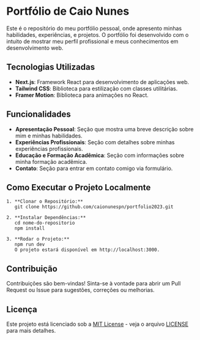 # Portfólio de Caio Nunes

Este é o repositório do meu portfólio pessoal, onde apresento minhas habilidades, experiências, e projetos. O portfólio foi desenvolvido com o intuito de mostrar meu perfil profissional e meus conhecimentos em desenvolvimento web.

## Tecnologias Utilizadas

- **Next.js**: Framework React para desenvolvimento de aplicações web.
- **Tailwind CSS**: Biblioteca para estilização com classes utilitárias.
- **Framer Motion**: Biblioteca para animações no React.

## Funcionalidades

- **Apresentação Pessoal**: Seção que mostra uma breve descrição sobre mim e minhas habilidades.
- **Experiências Profissionais**: Seção com detalhes sobre minhas experiências profissionais.
- **Educação e Formação Acadêmica**: Seção com informações sobre minha formação acadêmica.
- **Contato**: Seção para entrar em contato comigo via formulário.

## Como Executar o Projeto Localmente

```
1. **Clonar o Repositório:**
   git clone https://github.com/caionunespn/portfolio2023.git

2. **Instalar Dependências:**
   cd nome-do-repositorio
   npm install

3. **Rodar o Projeto:**
   npm run dev
   O projeto estará disponível em http://localhost:3000.
```

## Contribuição

Contribuições são bem-vindas! Sinta-se à vontade para abrir um Pull Request ou Issue para sugestões, correções ou melhorias.

## Licença

Este projeto está licenciado sob a [MIT License](https://opensource.org/licenses/MIT) - veja o arquivo [LICENSE](LICENSE) para mais detalhes.
